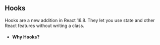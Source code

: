## Hooks

Hooks are a new addition in React 16.8. They let you use state and other React features without writing a class.

* #### Why Hooks?
  

